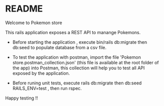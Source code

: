 # README

Welcome to Pokemon store

This rails application exposes a REST API to manange Pokemons.

- Before starting the application , execute bin/rails db:migrate then db:seed to populate database from a csv file.
- To test the application with postman, import the file 'Pokemon store.postman_collection.json'  (this file is available at the root folder of the app) into Postman,
  this collection will help you to test all API exposed by the application.
  
- Before runing unit tests, execute rails db:migrate then db:seed RAILS_ENV=test , then run rspec.

Happy testing !!